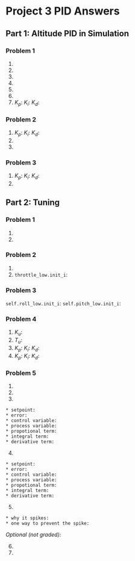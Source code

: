 # Project 3 PID Answers

## Part 1: Altitude PID in Simulation

### Problem 1
  1.
  2.
  3.
  4.
  5.
  6.
  7.  $K_p$:
      $K_i$:
      $K_d$:

### Problem 2
  1.  $K_p$:
      $K_i$:
      $K_d$:
  2.
  3.

### Problem 3
  1.  $K_p$:
      $K_i$:
      $K_d$:
  2.

## Part 2: Tuning

### Problem 1
  1.
  2.

### Problem 2
  1.
  2. `throttle_low.init_i`:

### Problem 3
  `self.roll_low.init_i`:
  `self.pitch_low.init_i`:


### Problem 4
  1.  $K_u$:
  2.  $T_u$:
  3.  $K_p$:
      $K_i$:
      $K_d$:
  4.  $K_p$:
      $K_i$:
      $K_d$:

### Problem 5
  1.
  2.
  3.
    * setpoint:
    * error:
    * control variable:
    * process variable:
    * propotional term:
    * integral term:
    * derivative term:

  4.
    * setpoint:
    * error:
    * control variable:
    * process variable:
    * propotional term:
    * integral term:
    * derivative term:
  5.
    * why it spikes:
    * one way to prevent the spike:

  _Optional (not graded):_

  6.
  7.
